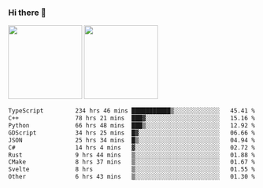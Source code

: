 ### Hi there 👋

<img height="150em" src="https://github-readme-stats.vercel.app/api?username=EddieDover&count_private=true&include_all_commits=true&show_icons=true&theme=dracula&hide_border=false&rank_icon=percentile"/>
<img height="150em" src="https://github-readme-stats.vercel.app/api/top-langs/?username=EddieDover&theme=dracula&hide_border=false&&layout=compact&langs_count=20" />

<!--START_SECTION:waka-->

```txt
TypeScript         234 hrs 46 mins ███████████▒░░░░░░░░░░░░░   45.41 %
C++                78 hrs 21 mins  ███▓░░░░░░░░░░░░░░░░░░░░░   15.16 %
Python             66 hrs 48 mins  ███▒░░░░░░░░░░░░░░░░░░░░░   12.92 %
GDScript           34 hrs 25 mins  █▓░░░░░░░░░░░░░░░░░░░░░░░   06.66 %
JSON               25 hrs 34 mins  █▒░░░░░░░░░░░░░░░░░░░░░░░   04.94 %
C#                 14 hrs 4 mins   ▓░░░░░░░░░░░░░░░░░░░░░░░░   02.72 %
Rust               9 hrs 44 mins   ▒░░░░░░░░░░░░░░░░░░░░░░░░   01.88 %
CMake              8 hrs 37 mins   ▒░░░░░░░░░░░░░░░░░░░░░░░░   01.67 %
Svelte             8 hrs           ▒░░░░░░░░░░░░░░░░░░░░░░░░   01.55 %
Other              6 hrs 43 mins   ▒░░░░░░░░░░░░░░░░░░░░░░░░   01.30 %
```

<!--END_SECTION:waka-->

<!--
**EddieDover/EddieDover** is a ✨ _special_ ✨ repository because its `README.md` (this file) appears on your GitHub profile.

Here are some ideas to get you started:

- 🔭 I’m currently working on ...
- 🌱 I’m currently learning ...
- 👯 I’m looking to collaborate on ...
- 🤔 I’m looking for help with ...
- 💬 Ask me about ...
- 📫 How to reach me: ...
- 😄 Pronouns: ...
- ⚡ Fun fact: ...
-->
<a rel="me" href="https://techhub.social/@EddieDover"></a>
